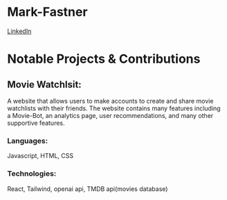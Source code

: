 # Mark-Fastner
[LinkedIn](https://www.linkedin.com/in/mark-fastner-3641a0201/)

<h1>Notable Projects & Contributions</h1>
<h2>Movie Watchlsit:</h2> A website that allows users to make accounts to create and share movie watchlists with their friends. The website contains many features including a Movie-Bot, an analytics page, user recommendations, and many other supportive features. 
<h3>Languages:</h3> Javascript, HTML, CSS
<h3>Technologies:</h3> React, Tailwind, openai api, TMDB api(movies database)
